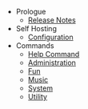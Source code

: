 - Prologue
    - [Release Notes](/docs/{{version}}/releases)
- Self Hosting
    - [Configuration](/docs/{{version}}/configuration)
- Commands
    - [Help Command](/docs/{{version}}/commands#help)
    - [Administration](/docs/{{version}}/commands#administration)
    - [Fun](/docs/{{version}}/commands#fun)
    - [Music](/docs/{{version}}/commands#music)
    - [System](/docs/{{version}}/commands#system)
    - [Utility](/docs/{{version}}/commands#utility)